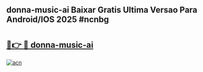 ## donna-music-ai Baixar Gratis Ultima Versao Para Android/IOS 2025 #ncnbg

# <h2><a href="https://ainizakaria.my?title=donna-music-ai&ref=20M">🔗👉 🔴 donna-music-ai</a></h2>

[![acn](https://github.com/user-attachments/assets/0f9c940e-d8b0-45ae-aac7-cd30a18b3e1c)](https://ainizakaria.my?title=donna-music-ai&ref=20M)

